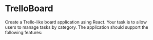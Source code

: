 # TrelloBoard

Create a Trello-like board application using React. Your task is to allow users to manage tasks by category. The
application should support the following features: